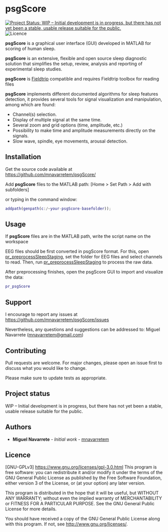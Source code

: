 # psgScore
[![Project Status: WIP – Initial development is in progress, but there has not yet been a stable, usable release suitable for the public.](https://www.repostatus.org/badges/latest/wip.svg)](https://www.repostatus.org/#wip)
![Licence](https://img.shields.io/github/license/mnavarretem/psgScore)

**psgScore** is a graphical user interface (GUI) developed in MATLAB for scoring of human sleep. 

**psgScore** is an extensive, flexible and open source sleep diagnostic solution that simplifies the setup, review, analysis and reporting of experimental sleep studies. 

**psgScore** is [Fieldtrip](http://www.fieldtriptoolbox.org/) compatible and requires Fieldtrip toolbox for reading files 

**psgScore** implements different documented algorithms for sleep features detection, it provides several tools for signal visualization and manipulation, among which are found:
 - Channel(s) selection.
 - Display of multiple signal at the same time.
 - Several zoom and grid options (time, amplitude, etc.)
 - Possibility to make time and amplitude measurements directly on the signals.
 - Slow wave, spindle, eye movements, arousal detection.
 

## Installation
Get the source code available at https://github.com/mnavarretem/psgScore/

Add **psgScore** files to the MATLAB path: [Home > Set Path > Add with subfolders]

or typing in the command window:
``` Matlab
addpath(genpath(c:/~your-psgScore-basefolder));
```

## Usage
If **psgScore**  files are in the MATLAB path, write the script name on the workspace

EEG files should be first converted in psgScore format. For this, open [pr_preprocessSleepStaging](https://github.com/mnavarretem/psgScore/blob/master/pr_preprocessSleepStaging.m), set the folder for EEG files and select channels to read. Then, run [pr_preprocessSleepStaging](https://github.com/mnavarretem/psgScore/blob/master/pr_preprocessSleepStaging.m) to process the raw data. 

After preprocessing finishes, open the psgScore GUI to import and visualize the data: 
``` Matlab
pr_psgScore
```

## Support
I encourage to report any issues at https://github.com/mnavarretem/psgScore/issues

Nevertheless, any questions and suggestions can be addressed to:
Miguel Navarrete (mnavarretem@gmail.com)

## Contributing
Pull requests are welcome. For major changes, please open an issue first to discuss what you would like to change.

Please make sure to update tests as appropriate.

## Project status
WIP – Initial development is in progress, but there has not yet been a stable, usable release suitable for the public.

## Authors

* **Miguel Navarrete** - *Initial work* - [mnavarretem](https://github.com/mnavarretem)

## Licence
[GNU-GPLv3] https://www.gnu.org/licenses/gpl-3.0.html
This program is free software: you can redistribute it and/or modify
it under the terms of the GNU General Public License as published by
the Free Software Foundation, either version 3 of the License, or
(at your option) any later version.

This program is distributed in the hope that it will be useful,
but WITHOUT ANY WARRANTY; without even the implied warranty of
MERCHANTABILITY or FITNESS FOR A PARTICULAR PURPOSE.  See the
GNU General Public License for more details.

You should have received a copy of the GNU General Public License
along with this program.  If not, see <http://www.gnu.org/licenses/>.
